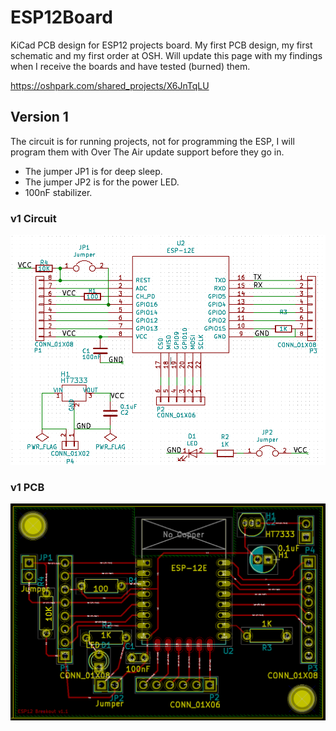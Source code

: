# ESP12Board
KiCad PCB design for ESP12 projects board.
My first PCB design, my first schematic and my first order at OSH.
Will update this page with my findings when I receive the boards and have tested (burned) them.

https://oshpark.com/shared_projects/X6JnTqLU

## Version 1
The circuit is for running projects, not for programming the ESP, I will program them with Over The Air update support before they go in.

- The jumper JP1 is for deep sleep. 
- The jumper JP2 is for the power LED. 
- 100nF stabilizer. 

### v1 Circuit
![alt tag](img/v1-circuit.png)

### v1 PCB  
![alt tag](img/v1-pcb.png)
